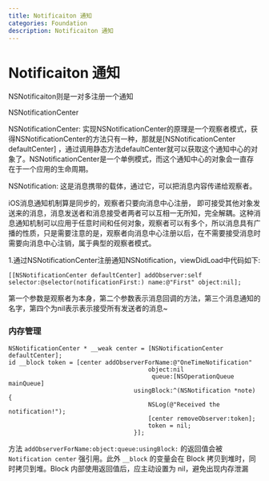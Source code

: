 ```yaml
---
title: Notificaiton 通知
categories: Foundation
description: Notificaiton 通知
---
```


# Notificaiton 通知

NSNotificaiton则是一对多注册一个通知

NSNotificationCenter

NSNotificationCenter: 实现NSNotificationCenter的原理是一个观察者模式，获得NSNotificationCenter的方法只有一种，那就是[NSNotificationCenter defaultCenter] ，通过调用静态方法defaultCenter就可以获取这个通知中心的对象了。NSNotificationCenter是一个单例模式，而这个通知中心的对象会一直存在于一个应用的生命周期。

NSNotification: 这是消息携带的载体，通过它，可以把消息内容传递给观察者。

iOS消息通知机制算是同步的，观察者只要向消息中心注册， 即可接受其他对象发送来的消息，消息发送者和消息接受者两者可以互相一无所知，完全解耦。这种消息通知机制可以应用于任意时间和任何对象，观察者可以有多个，所以消息具有广播的性质，只是需要注意的是，观察者向消息中心注册以后，在不需要接受消息时需要向消息中心注销，属于典型的观察者模式。

1.通过NSNotificationCenter注册通知NSNotification，viewDidLoad中代码如下:



```objc
[[NSNotificationCenter defaultCenter] addObserver:self selector:@selector(notificationFirst:) name:@"First" object:nil];
```

第一个参数是观察者为本身，第二个参数表示消息回调的方法，第三个消息通知的名字，第四个为nil表示表示接受所有发送者的消息~

### 内存管理

```objc
NSNotificationCenter * __weak center = [NSNotificationCenter defaultCenter];
id __block token = [center addObserverForName:@"OneTimeNotification"
                                       object:nil
                                        queue:[NSOperationQueue mainQueue]
                                   usingBlock:^(NSNotification *note) {
                                       NSLog(@"Received the notification!");
                                       [center removeObserver:token];
                                       token = nil;
                                   }];
```

方法 `addObserverForName:object:queue:usingBlock:` 的返回值会被 `Notification center` 强引用。此外 `__block` 的变量会在 Block 拷贝到堆时，同时拷贝到堆。Block 内部使用返回值后，应主动设置为 nil，避免出现内存泄漏